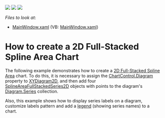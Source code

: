 <!-- default badges list -->
![](https://img.shields.io/endpoint?url=https://codecentral.devexpress.com/api/v1/VersionRange/128569024/14.2.3%2B)
[![](https://img.shields.io/badge/Open_in_DevExpress_Support_Center-FF7200?style=flat-square&logo=DevExpress&logoColor=white)](https://supportcenter.devexpress.com/ticket/details/T172018)
[![](https://img.shields.io/badge/📖_How_to_use_DevExpress_Examples-e9f6fc?style=flat-square)](https://docs.devexpress.com/GeneralInformation/403183)
<!-- default badges end -->
<!-- default file list -->
*Files to look at*:

* [MainWindow.xaml](./CS/FullStackedSplineAreaChart/MainWindow.xaml) (VB: [MainWindow.xaml](./VB/FullStackedSplineAreaChart/MainWindow.xaml))
<!-- default file list end -->
# How to create a 2D Full-Stacked Spline Area Chart

The following example demonstrates how to create a [2D Full-Stacked Spline Area](https://docs.devexpress.com/WPF/17678/controls-and-libraries/charts-suite/chart-control/fundamentals/series-fundamentals/2d-series-types/area-series/full-stacked-spline-area?p=netframework) chart. To do this, it is necessary to assign the [ChartControl.Diagram](https://docs.devexpress.com/WPF/DevExpress.Xpf.Charts.ChartControl.Diagram?p=netframework) property to [XYDiagram2D](https://docs.devexpress.com/WPF/DevExpress.Xpf.Charts.XYDiagram2D?p=netframework), and then add four [SplineAreaFullStackedSeries2D](https://docs.devexpress.com/WPF/DevExpress.Xpf.Charts.SplineAreaFullStackedSeries2D?p=netframework) objects with points to the diagram's [Diagram.Series](https://docs.devexpress.com/WPF/DevExpress.Xpf.Charts.Diagram.Series?p=netframework) collection.

Also, this example shows how to display series labels on a diagram, customize labels pattern and add a [legend](https://docs.devexpress.com/WPF/6343/controls-and-libraries/charts-suite/chart-control/chart-elements/legends?p=netframework) (showing series names) to a chart.
